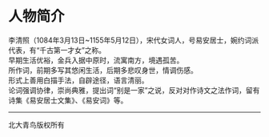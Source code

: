 <h1>人物简介</h1>
<p>
李清照（1084年3月13日~1155年5月12日），宋代女词人，号易安居士，婉约词派代表，有“千古第一才女”之称。<br/>
早期生活优裕，金兵入据中原时，流寓南方，境遇孤苦。<br/>
所作词，前期多写其悠闲生活，后期多悲叹身世，情调伤感。<br/>
形式上善用白描手法，自辟途径，语言清丽。<br/>
论词强调协律，崇尚典雅，提出词“别是一家”之说，反对对作诗文之法作词，留有诗集《易安居士文集》、《易安词》等。<br/>
</p>
<hr/>
北大青鸟版权所有
